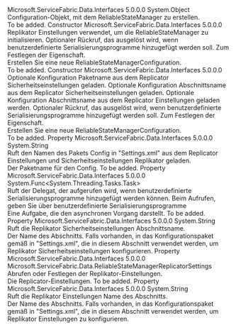 <Type Name="ReliableStateManagerConfiguration" FullName="Microsoft.ServiceFabric.Data.ReliableStateManagerConfiguration">
  <TypeSignature Language="C#" Value="public class ReliableStateManagerConfiguration" />
  <TypeSignature Language="ILAsm" Value=".class public auto ansi beforefieldinit ReliableStateManagerConfiguration extends System.Object" />
  <TypeSignature Language="DocId" Value="T:Microsoft.ServiceFabric.Data.ReliableStateManagerConfiguration" />
  <TypeSignature Language="VB.NET" Value="Public Class ReliableStateManagerConfiguration" />
  <TypeSignature Language="F#" Value="type ReliableStateManagerConfiguration = class" />
  <AssemblyInfo>
    <AssemblyName>Microsoft.ServiceFabric.Data.Interfaces</AssemblyName>
    <AssemblyVersion>5.0.0.0</AssemblyVersion>
  </AssemblyInfo>
  <Base>
    <BaseTypeName>System.Object</BaseTypeName>
  </Base>
  <Interfaces />
  <Docs>
    <summary>
            Configuration-Objekt, mit dem ReliableStateManager zu erstellen.
            </summary>
    <remarks>To be added.</remarks>
  </Docs>
  <Members>
    <Member MemberName=".ctor">
      <MemberSignature Language="C#" Value="public ReliableStateManagerConfiguration (Microsoft.ServiceFabric.Data.ReliableStateManagerReplicatorSettings replicatorSettings, Func&lt;System.Threading.Tasks.Task&gt; onInitializeStateSerializersEvent = null);" />
      <MemberSignature Language="ILAsm" Value=".method public hidebysig specialname rtspecialname instance void .ctor(class Microsoft.ServiceFabric.Data.ReliableStateManagerReplicatorSettings replicatorSettings, class System.Func`1&lt;class System.Threading.Tasks.Task&gt; onInitializeStateSerializersEvent) cil managed" />
      <MemberSignature Language="DocId" Value="M:Microsoft.ServiceFabric.Data.ReliableStateManagerConfiguration.#ctor(Microsoft.ServiceFabric.Data.ReliableStateManagerReplicatorSettings,System.Func{System.Threading.Tasks.Task})" />
      <MemberSignature Language="VB.NET" Value="Public Sub New (replicatorSettings As ReliableStateManagerReplicatorSettings, Optional onInitializeStateSerializersEvent As Func(Of Task) = null)" />
      <MemberSignature Language="F#" Value="new Microsoft.ServiceFabric.Data.ReliableStateManagerConfiguration : Microsoft.ServiceFabric.Data.ReliableStateManagerReplicatorSettings * Func&lt;System.Threading.Tasks.Task&gt; -&gt; Microsoft.ServiceFabric.Data.ReliableStateManagerConfiguration" Usage="new Microsoft.ServiceFabric.Data.ReliableStateManagerConfiguration (replicatorSettings, onInitializeStateSerializersEvent)" />
      <MemberType>Constructor</MemberType>
      <AssemblyInfo>
        <AssemblyName>Microsoft.ServiceFabric.Data.Interfaces</AssemblyName>
        <AssemblyVersion>5.0.0.0</AssemblyVersion>
      </AssemblyInfo>
      <Parameters>
        <Parameter Name="replicatorSettings" Type="Microsoft.ServiceFabric.Data.ReliableStateManagerReplicatorSettings" />
        <Parameter Name="onInitializeStateSerializersEvent" Type="System.Func&lt;System.Threading.Tasks.Task&gt;" />
      </Parameters>
      <Docs>
        <param name="replicatorSettings">Replikator Einstellungen verwendet, um die ReliableStateManager zu initialisieren.</param>
        <param name="onInitializeStateSerializersEvent">
            Optionaler Rückruf, das ausgelöst wird, wenn benutzerdefinierte Serialisierungsprogramme hinzugefügt werden soll.
            Zum Festlegen der <see cref="P:Microsoft.ServiceFabric.Data.ReliableStateManagerConfiguration.OnInitializeStateSerializersEvent" /> Eigenschaft.
            </param>
        <summary>
            Erstellen Sie eine neue ReliableStateManagerConfiguration.
            </summary>
        <remarks>To be added.</remarks>
      </Docs>
    </Member>
    <Member MemberName=".ctor">
      <MemberSignature Language="C#" Value="public ReliableStateManagerConfiguration (string configPackageName = &quot;Config&quot;, string replicatorSecuritySectionName = &quot;ReplicatorSecurityConfig&quot;, string replicatorSettingsSectionName = &quot;ReplicatorConfig&quot;, Func&lt;System.Threading.Tasks.Task&gt; onInitializeStateSerializersEvent = null);" />
      <MemberSignature Language="ILAsm" Value=".method public hidebysig specialname rtspecialname instance void .ctor(string configPackageName, string replicatorSecuritySectionName, string replicatorSettingsSectionName, class System.Func`1&lt;class System.Threading.Tasks.Task&gt; onInitializeStateSerializersEvent) cil managed" />
      <MemberSignature Language="DocId" Value="M:Microsoft.ServiceFabric.Data.ReliableStateManagerConfiguration.#ctor(System.String,System.String,System.String,System.Func{System.Threading.Tasks.Task})" />
      <MemberSignature Language="VB.NET" Value="Public Sub New (Optional configPackageName As String = &quot;Config&quot;, Optional replicatorSecuritySectionName As String = &quot;ReplicatorSecurityConfig&quot;, Optional replicatorSettingsSectionName As String = &quot;ReplicatorConfig&quot;, Optional onInitializeStateSerializersEvent As Func(Of Task) = null)" />
      <MemberSignature Language="F#" Value="new Microsoft.ServiceFabric.Data.ReliableStateManagerConfiguration : string * string * string * Func&lt;System.Threading.Tasks.Task&gt; -&gt; Microsoft.ServiceFabric.Data.ReliableStateManagerConfiguration" Usage="new Microsoft.ServiceFabric.Data.ReliableStateManagerConfiguration (configPackageName, replicatorSecuritySectionName, replicatorSettingsSectionName, onInitializeStateSerializersEvent)" />
      <MemberType>Constructor</MemberType>
      <AssemblyInfo>
        <AssemblyName>Microsoft.ServiceFabric.Data.Interfaces</AssemblyName>
        <AssemblyVersion>5.0.0.0</AssemblyVersion>
      </AssemblyInfo>
      <Parameters>
        <Parameter Name="configPackageName" Type="System.String" />
        <Parameter Name="replicatorSecuritySectionName" Type="System.String" />
        <Parameter Name="replicatorSettingsSectionName" Type="System.String" />
        <Parameter Name="onInitializeStateSerializersEvent" Type="System.Func&lt;System.Threading.Tasks.Task&gt;" />
      </Parameters>
      <Docs>
        <param name="configPackageName">Optionale Konfiguration Paketname aus dem Replicator Sicherheitseinstellungen geladen.</param>
        <param name="replicatorSecuritySectionName">Optionale Konfiguration Abschnittsname aus dem Replicator Sicherheitseinstellungen geladen.</param>
        <param name="replicatorSettingsSectionName">Optionale Konfiguration Abschnittsname aus dem Replicator Einstellungen geladen werden.</param>
        <param name="onInitializeStateSerializersEvent">
            Optionaler Rückruf, das ausgelöst wird, wenn benutzerdefinierte Serialisierungsprogramme hinzugefügt werden soll.
            Zum Festlegen der <see cref="P:Microsoft.ServiceFabric.Data.ReliableStateManagerConfiguration.OnInitializeStateSerializersEvent" /> Eigenschaft.
            </param>
        <summary>
            Erstellen Sie eine neue ReliableStateManagerConfiguration.
            </summary>
        <remarks>To be added.</remarks>
      </Docs>
    </Member>
    <Member MemberName="ConfigPackageName">
      <MemberSignature Language="C#" Value="public string ConfigPackageName { get; }" />
      <MemberSignature Language="ILAsm" Value=".property instance string ConfigPackageName" />
      <MemberSignature Language="DocId" Value="P:Microsoft.ServiceFabric.Data.ReliableStateManagerConfiguration.ConfigPackageName" />
      <MemberSignature Language="VB.NET" Value="Public ReadOnly Property ConfigPackageName As String" />
      <MemberSignature Language="F#" Value="member this.ConfigPackageName : string" Usage="Microsoft.ServiceFabric.Data.ReliableStateManagerConfiguration.ConfigPackageName" />
      <MemberType>Property</MemberType>
      <AssemblyInfo>
        <AssemblyName>Microsoft.ServiceFabric.Data.Interfaces</AssemblyName>
        <AssemblyVersion>5.0.0.0</AssemblyVersion>
      </AssemblyInfo>
      <ReturnValue>
        <ReturnType>System.String</ReturnType>
      </ReturnValue>
      <Docs>
        <summary>
            Ruft den Namen des Pakets Config in "Settings.xml" aus dem Replicator Einstellungen und Sicherheitseinstellungen Replikator geladen.
            </summary>
        <value>Der Paketname für den Config.</value>
        <remarks>To be added.</remarks>
      </Docs>
    </Member>
    <Member MemberName="OnInitializeStateSerializersEvent">
      <MemberSignature Language="C#" Value="public Func&lt;System.Threading.Tasks.Task&gt; OnInitializeStateSerializersEvent { get; }" />
      <MemberSignature Language="ILAsm" Value=".property instance class System.Func`1&lt;class System.Threading.Tasks.Task&gt; OnInitializeStateSerializersEvent" />
      <MemberSignature Language="DocId" Value="P:Microsoft.ServiceFabric.Data.ReliableStateManagerConfiguration.OnInitializeStateSerializersEvent" />
      <MemberSignature Language="VB.NET" Value="Public ReadOnly Property OnInitializeStateSerializersEvent As Func(Of Task)" />
      <MemberSignature Language="F#" Value="member this.OnInitializeStateSerializersEvent : Func&lt;System.Threading.Tasks.Task&gt;" Usage="Microsoft.ServiceFabric.Data.ReliableStateManagerConfiguration.OnInitializeStateSerializersEvent" />
      <MemberType>Property</MemberType>
      <AssemblyInfo>
        <AssemblyName>Microsoft.ServiceFabric.Data.Interfaces</AssemblyName>
        <AssemblyVersion>5.0.0.0</AssemblyVersion>
      </AssemblyInfo>
      <ReturnValue>
        <ReturnType>System.Func&lt;System.Threading.Tasks.Task&gt;</ReturnType>
      </ReturnValue>
      <Docs>
        <summary>
            Ruft der Delegat, der aufgerufen wird, wenn benutzerdefinierte Serialisierungsprogramme hinzugefügt werden können.  
            Beim Aufrufen, geben Sie über benutzerdefinierte Serialisierungsprogramme<see cref="M:Microsoft.ServiceFabric.Data.IReliableStateManager.TryAddStateSerializer``1(Microsoft.ServiceFabric.Data.IStateSerializer{``0})" /></summary>
        <value>Eine Aufgabe, die den asynchronen Vorgang darstellt.</value>
        <remarks>To be added.</remarks>
      </Docs>
    </Member>
    <Member MemberName="ReplicatorSecuritySectionName">
      <MemberSignature Language="C#" Value="public string ReplicatorSecuritySectionName { get; }" />
      <MemberSignature Language="ILAsm" Value=".property instance string ReplicatorSecuritySectionName" />
      <MemberSignature Language="DocId" Value="P:Microsoft.ServiceFabric.Data.ReliableStateManagerConfiguration.ReplicatorSecuritySectionName" />
      <MemberSignature Language="VB.NET" Value="Public ReadOnly Property ReplicatorSecuritySectionName As String" />
      <MemberSignature Language="F#" Value="member this.ReplicatorSecuritySectionName : string" Usage="Microsoft.ServiceFabric.Data.ReliableStateManagerConfiguration.ReplicatorSecuritySectionName" />
      <MemberType>Property</MemberType>
      <AssemblyInfo>
        <AssemblyName>Microsoft.ServiceFabric.Data.Interfaces</AssemblyName>
        <AssemblyVersion>5.0.0.0</AssemblyVersion>
      </AssemblyInfo>
      <ReturnValue>
        <ReturnType>System.String</ReturnType>
      </ReturnValue>
      <Docs>
        <summary>
            Ruft die Replikator Sicherheitseinstellungen Abschnittsname.
            </summary>
        <value>Der Name des Abschnitts.</value>
        <remarks>Falls vorhanden, in das Konfigurationspaket gemäß <see cref="P:Microsoft.ServiceFabric.Data.ReliableStateManagerConfiguration.ConfigPackageName" /> in "Settings.xml", die in diesem Abschnitt verwendet werden, um Replikator Sicherheitseinstellungen konfigurieren.</remarks>
      </Docs>
    </Member>
    <Member MemberName="ReplicatorSettings">
      <MemberSignature Language="C#" Value="public Microsoft.ServiceFabric.Data.ReliableStateManagerReplicatorSettings ReplicatorSettings { get; }" />
      <MemberSignature Language="ILAsm" Value=".property instance class Microsoft.ServiceFabric.Data.ReliableStateManagerReplicatorSettings ReplicatorSettings" />
      <MemberSignature Language="DocId" Value="P:Microsoft.ServiceFabric.Data.ReliableStateManagerConfiguration.ReplicatorSettings" />
      <MemberSignature Language="VB.NET" Value="Public ReadOnly Property ReplicatorSettings As ReliableStateManagerReplicatorSettings" />
      <MemberSignature Language="F#" Value="member this.ReplicatorSettings : Microsoft.ServiceFabric.Data.ReliableStateManagerReplicatorSettings" Usage="Microsoft.ServiceFabric.Data.ReliableStateManagerConfiguration.ReplicatorSettings" />
      <MemberType>Property</MemberType>
      <AssemblyInfo>
        <AssemblyName>Microsoft.ServiceFabric.Data.Interfaces</AssemblyName>
        <AssemblyVersion>5.0.0.0</AssemblyVersion>
      </AssemblyInfo>
      <ReturnValue>
        <ReturnType>Microsoft.ServiceFabric.Data.ReliableStateManagerReplicatorSettings</ReturnType>
      </ReturnValue>
      <Docs>
        <summary>
            Abrufen oder Festlegen der Replikator-Einstellungen.
            </summary>
        <value>Die Replicator-Einstellungen.</value>
        <remarks>To be added.</remarks>
      </Docs>
    </Member>
    <Member MemberName="ReplicatorSettingsSectionName">
      <MemberSignature Language="C#" Value="public string ReplicatorSettingsSectionName { get; }" />
      <MemberSignature Language="ILAsm" Value=".property instance string ReplicatorSettingsSectionName" />
      <MemberSignature Language="DocId" Value="P:Microsoft.ServiceFabric.Data.ReliableStateManagerConfiguration.ReplicatorSettingsSectionName" />
      <MemberSignature Language="VB.NET" Value="Public ReadOnly Property ReplicatorSettingsSectionName As String" />
      <MemberSignature Language="F#" Value="member this.ReplicatorSettingsSectionName : string" Usage="Microsoft.ServiceFabric.Data.ReliableStateManagerConfiguration.ReplicatorSettingsSectionName" />
      <MemberType>Property</MemberType>
      <AssemblyInfo>
        <AssemblyName>Microsoft.ServiceFabric.Data.Interfaces</AssemblyName>
        <AssemblyVersion>5.0.0.0</AssemblyVersion>
      </AssemblyInfo>
      <ReturnValue>
        <ReturnType>System.String</ReturnType>
      </ReturnValue>
      <Docs>
        <summary>
            Ruft die Replikator Einstellungen Name des Abschnitts.
            </summary>
        <value>Der Name des Abschnitts.</value>
        <remarks>Falls vorhanden, in das Konfigurationspaket gemäß <see cref="P:Microsoft.ServiceFabric.Data.ReliableStateManagerConfiguration.ConfigPackageName" /> in "Settings.xml", die in diesem Abschnitt verwendet werden, um Replikator Einstellungen zu konfigurieren.</remarks>
      </Docs>
    </Member>
  </Members>
</Type>